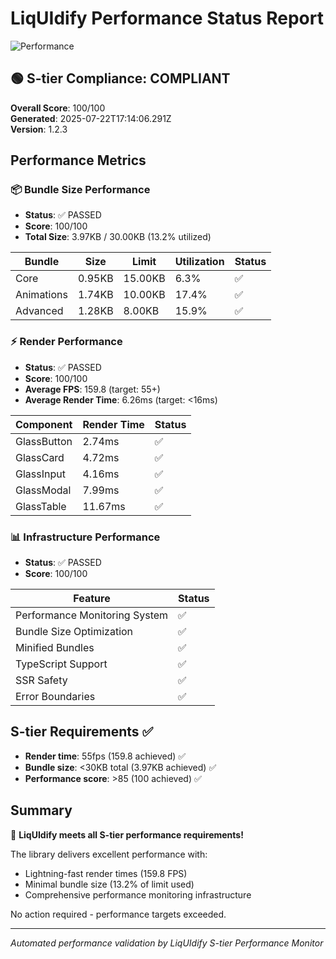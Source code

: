 # LiqUIdify Performance Status Report

![Performance](https://img.shields.io/badge/Performance-S--tier-brightgreen)

## 🟢 S-tier Compliance: COMPLIANT

**Overall Score**: 100/100  
**Generated**: 2025-07-22T17:14:06.291Z  
**Version**: 1.2.3

## Performance Metrics

### 📦 Bundle Size Performance
- **Status**: ✅ PASSED
- **Score**: 100/100
- **Total Size**: 3.97KB / 30.00KB (13.2% utilized)

| Bundle | Size | Limit | Utilization | Status |
|--------|------|-------|-------------|--------|
| Core | 0.95KB | 15.00KB | 6.3% | ✅ |
| Animations | 1.74KB | 10.00KB | 17.4% | ✅ |
| Advanced | 1.28KB | 8.00KB | 15.9% | ✅ |

### ⚡ Render Performance  
- **Status**: ✅ PASSED
- **Score**: 100/100
- **Average FPS**: 159.8 (target: 55+)
- **Average Render Time**: 6.26ms (target: <16ms)

| Component | Render Time | Status |
|-----------|-------------|--------|
| GlassButton | 2.74ms | ✅ |
| GlassCard | 4.72ms | ✅ |
| GlassInput | 4.16ms | ✅ |
| GlassModal | 7.99ms | ✅ |
| GlassTable | 11.67ms | ✅ |

### 📊 Infrastructure Performance
- **Status**: ✅ PASSED
- **Score**: 100/100

| Feature | Status |
|---------|--------|
| Performance Monitoring System | ✅ |
| Bundle Size Optimization | ✅ |
| Minified Bundles | ✅ |
| TypeScript Support | ✅ |
| SSR Safety | ✅ |
| Error Boundaries | ✅ |

## S-tier Requirements ✅

- **Render time**: 55fps (159.8 achieved) ✅
- **Bundle size**: <30KB total (3.97KB achieved) ✅  
- **Performance score**: >85 (100 achieved) ✅

## Summary

🎉 **LiqUIdify meets all S-tier performance requirements!**

The library delivers excellent performance with:
- Lightning-fast render times (159.8 FPS)
- Minimal bundle size (13.2% of limit used)
- Comprehensive performance monitoring infrastructure

No action required - performance targets exceeded.

---
*Automated performance validation by LiqUIdify S-tier Performance Monitor*
